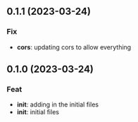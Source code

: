## 0.1.1 (2023-03-24)

### Fix

- **cors**: updating cors to allow everything

## 0.1.0 (2023-03-24)

### Feat

- **init**: adding in the initial files
- **init**: initial files
